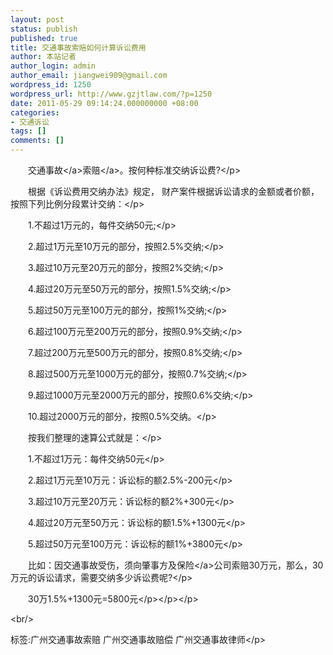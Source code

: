 ```yaml
---
layout: post
status: publish
published: true
title: 交通事故索赔如何计算诉讼费用
author: 本站记者
author_login: admin
author_email: jiangwei909@gmail.com
wordpress_id: 1250
wordpress_url: http://www.gzjtlaw.com/?p=1250
date: 2011-05-29 09:14:24.000000000 +08:00
categories:
- 交通诉讼
tags: []
comments: []
---
```

<p><p><p>　　<a>交通事故<&#47;a><a>索赔<&#47;a>。按何种标准交纳诉讼费?<&#47;p><p>　　根据《诉讼费用交纳办法》规定， 财产案件根据诉讼请求的金额或者价额，按照下列比例分段累计交纳：<&#47;p><p>　　1.不超过1万元的，每件交纳50元;<&#47;p><p>　　2.超过1万元至10万元的部分，按照2.5%交纳;<&#47;p><p>　　3.超过10万元至20万元的部分，按照2%交纳;<&#47;p><p>　　4.超过20万元至50万元的部分，按照1.5%交纳;<&#47;p><p>　　5.超过50万元至100万元的部分，按照1%交纳;<&#47;p><p>　　6.超过100万元至200万元的部分，按照0.9%交纳;<&#47;p><p>　　7.超过200万元至500万元的部分，按照0.8%交纳;<&#47;p><p>　　8.超过500万元至1000万元的部分，按照0.7%交纳;<&#47;p><p>　　9.超过1000万元至2000万元的部分，按照0.6%交纳;<&#47;p><p>　　10.超过2000万元的部分，按照0.5%交纳。<&#47;p><p>　　按我们整理的速算公式就是：<&#47;p><p>　　1.不超过1万元：每件交纳50元<&#47;p><p>　　2.超过1万元至10万元：诉讼标的额2.5%-200元<&#47;p><p>　　3.超过10万元至20万元：诉讼标的额2%+300元<&#47;p><p>　　4.超过20万元至50万元：诉讼标的额1.5%+1300元<&#47;p><p>　　5.超过50万元至100万元：诉讼标的额1%+3800元<&#47;p><p>　　比如：因交通事故受伤，须向肇事方及<a>保险<&#47;a>公司索赔30万元，那么，30万元的诉讼请求，需要交纳多少诉讼费呢?<&#47;p><p>　　30万1.5%+1300元=5800元<&#47;p><&#47;p><&#47;p><br&#47;><p>标签:广州交通事故索赔 广州交通事故赔偿 广州交通事故律师<&#47;p>
